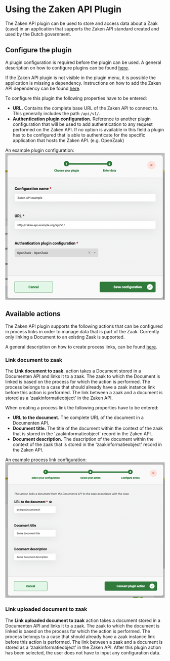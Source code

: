 # Using the Zaken API Plugin

The Zaken API plugin can be used to store and access data about a Zaak (case) in an application that supports the
Zaken API standard created and used by the Dutch government.

## Configure the plugin

A plugin configuration is required before the plugin can be used. A general description on how to configure
plugins can be found [here](../configure-plugin.md).

If the Zaken API plugin is not visible in the plugin menu, it is possible the application is missing a dependency.
Instructions on how to add the Zaken API dependency can be found
[here](/getting-started/modules/zgw/documenten-api.md).

To configure this plugin the following properties have to be entered:
- **URL.** Contains the complete base URL of the Zaken API to connect to. This generally includes 
the path `/api/v1/`.
- **Authentication plugin configuration.** Reference to another plugin configuration that will be used to add 
authentication to any request performed on the Zaken API. If no option is available in this field a plugin has to 
be configured that is able to authenticate for the specific application that hosts the Zaken API. (e.g. OpenZaak)

An example plugin configuration:
![example plugin configuration](img/configure-plugin.png)

## Available actions

The Zaken API plugin supports the following actions that can be configured in process links in order to manage data that
is part of the Zaak. Currently only linking a Document to an existing Zaak is supported.

A general description on how to create process links, can be found [here](../create-process-link.md).

### Link document to zaak

The **Link document to zaak.** action takes a Document stored in a Documenten API and links it to a zaak. The zaak to which 
the Document is linked is based on the process for which the action is performed. The process belongs to a case that
should already have a zaak instance link before this action is performed. The link between a zaak and a document is 
stored as a 'zaakinformatieobject' in the Zaken API.  

When creating a process link the following properties have to be entered:
- **URL to the document.** The complete URL of the document in a Documenten API.
- **Document title.** The title of the document within the context of the zaak that is stored in the
'zaakinformatieobject' record in the Zaken API.
- **Document description.** The description of the document within the context of the zaak that is stored in the
'zaakinformatieobject' record in the Zaken API.

An example process link configuration:
![Generate document process link](img/link-document-to-zaak.png)

### Link uploaded document to zaak

The **Link uploaded document to zaak** action takes a document stored in a Documenten API and links it to a zaak. The
zaak to which the document is linked is based on the process for which the action is performed. The process
belongs to a case that should already have a zaak instance link before this action is performed. The link between a zaak
and a document is stored as a 'zaakinformatieobject' in the Zaken API. After this plugin action has been selected,
the user does not have to input any configuration data.
